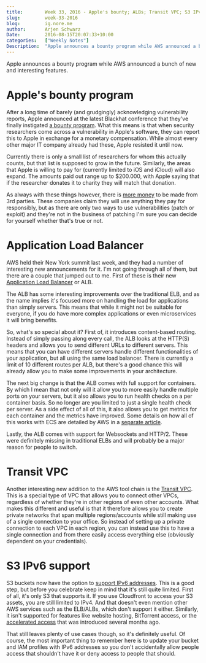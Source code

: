 ```yaml
---
title:        Week 33, 2016 - Apple's bounty; ALBs; Transit VPC; S3 IPv6
slug:         week-33-2016
blog:         ig.nore.me  
author:       Arjen Schwarz  
Date:         2016-08-15T20:07:33+10:00
categories:   ["Weekly Notes"]
Description:  "Apple announces a bounty program while AWS announced a bunch of new and interesting features."
---
```


Apple announces a bounty program while AWS announced a bunch of new and interesting features.

# Apple's bounty program

After a long time of barely (and grudgingly) acknowledging vulnerability reports, Apple announced at the latest Blackhat conference that they've finally instigated [a bounty program][applebounty]. What this means is that when security researchers come across a vulnerability in Apple's software, they can report this to Apple in exchange for a monetary compensation. While almost every other major IT company already had these, Apple resisted it until now.

Currently there is only a small list of researchers for whom this actually counts, but that list is supposed to grow in the future. Similarly, the areas that Apple is willing to pay for (currently limited to iOS and iCloud) will also expand. The amounts paid out range up to $200.000, with Apple saying that if the researcher donates it to charity they will match that donation.

As always with these things however, there is [more money][otherbounty] to be made from 3rd parties. These companies claim they will use anything they pay for responsibly, but as there are only two ways to use vulnerabilities (patch or exploit) and they're not in the business of patching I'm sure you can decide for yourself whether that's true or not.

[applebounty]: http://arstechnica.com/apple/2016/08/starting-this-fall-apple-will-pay-up-to-200000-for-ios-and-icloud-bugs/

[otherbounty]: http://www.theregister.co.uk/2016/08/11/exodus_intelligence_500k_bounty/

# Application Load Balancer

AWS held their New York summit last week, and they had a number of interesting new announcements for it. I'm not going through all of them, but there are a couple that jumped out to me. First of these is their new [Application Load Balancer][alb] or ALB.

The ALB has some interesting improvements over the traditional ELB, and as the name implies it's focused more on handling the load for applications than simply servers. This means that while it might not be suitable for everyone, if you do have more complex applications or even microservices it will bring benefits.

So, what's so special about it? First of, it introduces content-based routing. Instead of simply passing along every call, the ALB looks at the HTTP(S) headers and allows you to send different URLs to different servers. This means that you can have different servers handle different functionalities of your application, but all using the same load balancer. There is currently a limit of 10 different routes per ALB, but there's a good chance this will already allow you to make some improvements in your architecture.

The next big change is that the ALB comes with full support for containers. By which I mean that not only will it allow you to more easily handle multiple ports on your servers, but it also allows you to run health checks on a per container basis. So no longer are you limited to just a single health check per server. As a side effect of all of this, it also allows you to get metrics for each container and the metrics have improved. Some details on how all of this works with ECS are detailed by AWS in a [separate article][ecsimprovements].

Lastly, the ALB comes with support for Websockets and HTTP/2. These were definitely missing in traditional ELBs and will probably be a major reason for people to switch.

[alb]: https://aws.amazon.com/blogs/aws/new-aws-application-load-balancer/

[ecsimprovements]: https://aws.amazon.com/blogs/aws/powerful-aws-platform-features-now-for-containers/

# Transit VPC

Another interesting new addition to the AWS tool chain is the [Transit VPC][transitvpc]. This is a special type of VPC that allows you to connect other VPCs, regardless of whether they're in other regions of even other accounts. What makes this different and useful is that it therefore allows you to create private networks that span multiple regions/accounts while still making use of a single connection to your office. So instead of setting up a private connection to each VPC in each region, you can instead use this to have a single connection and from there easily access everything else (obviously dependent on your credentials).

[transitvpc]: https://aws.amazon.com/blogs/aws/aws-solution-transit-vpc/

# S3 IPv6 support

S3 buckets now have the option to [support IPv6 addresses][s3ipv6]. This is a good step, but before you celebrate keep in mind that it's still quite limited. First of all, it's only S3 that supports it. If you use Cloudfront to access your S3 assets, you are still limited to IPv4. And that doesn't even mention other AWS services such as the ELB/ALBs, which don't support it either. Similarly, it isn't supported for features like website hosting, BitTorrent access, or the [accelerated access][accaccess] that was introduced several months ago.

That still leaves plenty of use cases though, so it's definitely useful. Of course, the most important thing to remember here is to update your bucket and IAM profiles with IPv6 addresses so you don't accidentally allow people access that shouldn't have it or deny access to people that should.

[s3ipv6]: https://aws.amazon.com/blogs/aws/now-available-ipv6-support-for-amazon-s3

[accaccess]: https://aws.amazon.com/blogs/aws/aws-storage-update-amazon-s3-transfer-acceleration-larger-snowballs-in-more-regions/
